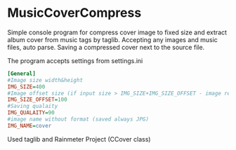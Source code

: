 # MusicCoverCompress

Simple console program for compress cover image to fixed size and extract album cover from music tags by taglib.
Accepting any images and music files, auto parse. Saving a compressed cover next to the source file.

The program accepts settings from settings.ini
```ini
[General]
#Image size width&height
IMG_SIZE=400
#Image offset size (if input size > IMG_SIZE+IMG_SIZE_OFFSET - image resize to IMG_SIZE)
IMG_SIZE_OFFSET=100
#Saving qualaity
IMG_QUALAITY=90
#image name without format (saved always JPG)
IMG_NAME=cover
```

Used taglib and Rainmeter Project (CCover class)
